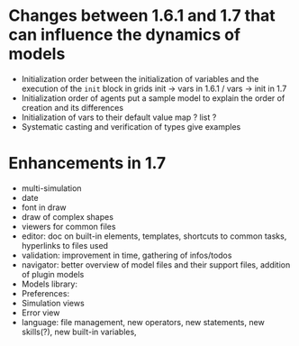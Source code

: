 # Changes between 1.6.1 and 1.7 that can influence the dynamics of models

* Initialization order between the initialization of variables and the execution of the `init` block in grids
init -> vars in 1.6.1 / vars -> init in 1.7
* Initialization order of agents
put a sample model to explain the order of creation and its differences
* Initialization of vars to their default value
map ? list ? 
* Systematic casting and verification of types
give examples



# Enhancements in 1.7
* multi-simulation
* date
* font in draw
* draw of complex shapes
* viewers for common files
* editor: doc on built-in elements, templates, shortcuts to common tasks, hyperlinks to files used
* validation: improvement in time, gathering of infos/todos
* navigator: better overview of model files and their support files, addition of plugin models
* Models library: 
* Preferences:
* Simulation views
* Error view
* language: file management, new operators, new statements, new skills(?), new built-in variables, 